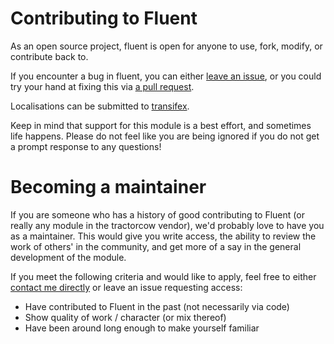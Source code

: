 # Contributing to Fluent

As an open source project, fluent is open for anyone to use, fork, modify, or contribute back to.

If you encounter a bug in fluent, you can either
[leave an issue](https://github.com/tractorcow-farm/silverstripe-fluent/issues), or you could
try your hand at fixing this via [a pull request](https://github.com/tractorcow-farm/silverstripe-fluent/pulls).

Localisations can be submitted to [transifex](https://www.transifex.com/silverstripe/silverstripe-fluent/dashboard/).

Keep in mind that support for this module is a best effort, and sometimes life happens. Please do not
feel like you are being ignored if you do not get a prompt response to any questions!


# Becoming a maintainer

If you are someone who has a history of good contributing to Fluent (or really any module
in the tractorcow vendor), we'd probably love to have you as a maintainer. This would give
you write access, the ability to review the work of others' in the community, and get more of
a say in the general development of the module.

If you meet the following criteria and would like to apply, feel free to either [contact me directly](https://github.com/tractorcow)
or leave an issue requesting access:

 - Have contributed to Fluent in the past (not necessarily via code)
 - Show quality of work / character (or mix thereof)
 - Have been around long enough to make yourself familiar
 
